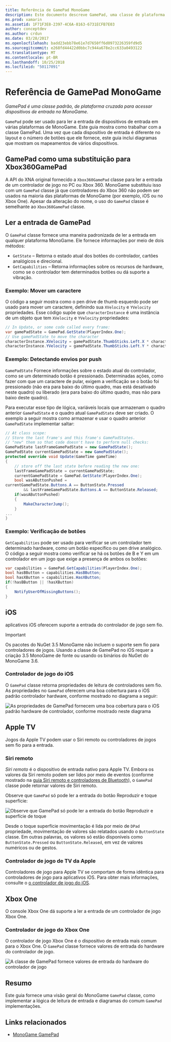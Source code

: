 ```yaml
---
title: Referência de GamePad MonoGame
description: Este documento descreve GamePad, uma classe de plataforma cruzada para acessar dispositivos de entrada no MonoGame. Ele discute como ler dados provenientes do gamepad e fornece exemplos de código.
ms.prod: xamarin
ms.assetid: 1F71F3E8-2397-4C6A-8163-6731ECFB7E03
author: conceptdev
ms.author: crdun
ms.date: 03/28/2017
ms.openlocfilehash: badd23ebb78e61e7d7650ff6d0973226359fd9d5
ms.sourcegitcommit: e268fd44422d0bbc7c944a678e2cc633a0493122
ms.translationtype: MT
ms.contentlocale: pt-BR
ms.lasthandoff: 10/25/2018
ms.locfileid: "50117091"
---
```

# <a name="monogame-gamepad-reference"></a>Referência de GamePad MonoGame

_GamePad é uma classe padrão, de plataforma cruzada para acessar dispositivos de entrada no MonoGame._

`GamePad` pode ser usado para ler a entrada de dispositivos de entrada em várias plataformas de MonoGame. Este guia mostra como trabalhar com a classe GamePad. Uma vez que cada dispositivo de entrada é diferente no layout e o número de botões que ele fornece, este guia inclui diagramas que mostram os mapeamentos de vários dispositivos.

## <a name="gamepad-as-a-replacement-for-xbox360gamepad"></a>GamePad como uma substituição para Xbox360GamePad

A API do XNA original fornecido a `Xbox360GamePad` classe para ler a entrada de um controlador de jogo no PC ou Xbox 360. MonoGame substituiu isso com um `GamePad` classe já que controladores do Xbox 360 não podem ser usados na maioria das plataformas de MonoGame (por exemplo, iOS ou no Xbox One). Apesar da alteração do nome, o uso do `GamePad` classe é semelhante ao `Xbox360GamePad` classe.

## <a name="reading-input-from-gamepad"></a>Ler a entrada de GamePad

O `GamePad` classe fornece uma maneira padronizada de ler a entrada em qualquer plataforma MonoGame. Ele fornece informações por meio de dois métodos:

- `GetState` – Retorna o estado atual dos botões do controlador, cartões analógicos e direcional.
- `GetCapabilities` – Retorna informações sobre os recursos de hardware, como se o controlador tem determinados botões ou dá suporte a vibração.

### <a name="example-moving-a-character"></a>Exemplo: Mover um caractere

O código a seguir mostra como o pen drive de thumb esquerdo pode ser usado para mover um caractere, definindo sua `XVelocity` e `YVelocity` propriedades. Esse código supõe que `characterInstance` é uma instância de um objeto que tem `XVelocity` e `YVelocity` propriedades:

```csharp
// In Update, or some code called every frame:
var gamePadState = GamePad.GetState(PlayerIndex.One);
// Use gamePadState to move the character
characterInstance.XVelocity = gamePadState.ThumbSticks.Left.X * characterInstance.MaxSpeed;
characterInstance.YVelocity = gamePadState.ThumbSticks.Left.Y * characterInstance.MaxSpeed;
```

### <a name="example-detecting-pushes"></a>Exemplo: Detectando envios por push

`GamePadState` Fornece informações sobre o estado atual do controlador, como se um determinado botão é pressionado. Determinadas ações, como fazer com que um caractere de pular, exigem a verificação se o botão foi pressionado (não era para baixo do último quadro, mas está desativado neste quadro) ou liberado (era para baixo do último quadro, mas não para baixo deste quadro). 

Para executar esse tipo de lógica, variáveis locais que armazenam o quadro anterior `GamePadState` e o quadro atual `GamePadState` deve ser criado. O exemplo a seguir mostra como armazenar e usar o quadro anterior `GamePadState` implementar saltar:

```csharp
// At class scope:
// Store the last frame's and this frame's GamePadStates.
// "new" them so that code doesn't have to perform null checks:
GamePadState lastFrameGamePadState = new GamePadState();
GamePadState currentGamePadState = new GamePadState();
protected override void Update(GameTime gameTime)
{
    // store off the last state before reading the new one:
    lastFrameGamePadState = currentGamePadState;
    currentGamePadState = GamePad.GetState(PlayerIndex.One);
    bool wasAButtonPushed = 
currentGamePadState.Buttons.A == ButtonState.Pressed
        && lastFrameGamePadState.Buttons.A == ButtonState.Released;
    if(wasAButtonPushed)
    {
        MakeCharacterJump();
    }
...
}
```

### <a name="example-checking-for-buttons"></a>Exemplo: Verificação de botões

`GetCapabilities` pode ser usado para verificar se um controlador tem determinado hardware, como um botão específico ou pen drive analógico. O código a seguir mostra como verificar se há os botões de B e Y em um controlador em um jogo que exige a presença de ambos os botões:

```csharp
var capabilities = GamePad.GetCapabilities(PlayerIndex.One);
bool hasBButton = capabilities.HasBButton;
bool hasXButton = capabilities.HasXButton;
if(!hasBButton || !hasXButton)
{
    NotifyUserOfMissingButtons();
}
```

## <a name="ios"></a>iOS

aplicativos iOS oferecem suporte a entrada do controlador de jogo sem fio.

> [!IMPORTANT]
> Os pacotes do NuGet 3.5 MonoGame não incluem o suporte sem fio para controladores de jogos. Usando a classe de GamePad no iOS requer a criação 3.5 MonoGame de fonte ou usando os binários do NuGet do MonoGame 3.6. 

### <a name="ios-game-controller"></a>Controlador de jogo do iOS

O `GamePad` classe retorna propriedades de leitura de controladores sem fio. As propriedades no `GamePad` oferecem uma boa cobertura para o iOS padrão controlador hardware, conforme mostrado no diagrama a seguir:

![](input-images/image1.png "As propriedades de GamePad fornecem uma boa cobertura para o iOS padrão hardware de controlador, conforme mostrado neste diagrama")

## <a name="apple-tv"></a>Apple TV

Jogos da Apple TV podem usar o Siri remoto ou controladores de jogos sem fio para a entrada.

### <a name="siri-remote"></a>Siri remoto

*Siri remoto* é o dispositivo de entrada nativo para Apple TV. Embora os valores da Siri remoto podem ser lidos por meio de eventos (conforme mostrado na [guia Siri remoto e controladores de Bluetooth](~/ios/tvos/platform/remote-bluetooth.md)), o `GamePad` classe pode retornar valores de Siri remoto.

Observe que `GamePad` só pode ler a entrada do botão Reproduzir e toque superfície: 

![](input-images/image2.png "Observe que GamePad só pode ler a entrada do botão Reproduzir e superfície de toque")

Desde o toque superfície movimentação é lida por meio de `DPad` propriedade, movimentação de valores são relatados usando o `ButtonState` classe. Em outras palavras, os valores só estão disponíveis como `ButtonState.Pressed` ou `ButtonState.Released`, em vez de valores numéricos ou de gestos.

### <a name="apple-tv-game-controller"></a>Controlador de jogo de TV da Apple

Controladores de jogo para Apple TV se comportam de forma idêntica para controladores de jogo para aplicativos iOS. Para obter mais informações, consulte o [o controlador de jogo do iOS](#iOS_Game_Controller). 

## <a name="xbox-one"></a>Xbox One

O console Xbox One dá suporte a ler a entrada de um controlador de jogo Xbox One.

### <a name="xbox-one-game-controller"></a>Controlador de jogo do Xbox One

O controlador de jogo Xbox One é o dispositivo de entrada mais comum para o Xbox One. O `GamePad` classe fornece valores de entrada do hardware do controlador de jogo.

![](input-images/image3.png "A classe de GamePad fornece valores de entrada do hardware do controlador de jogo")

## <a name="summary"></a>Resumo

Este guia fornece uma visão geral do MonoGame `GamePad` classe, como implementar a lógica de leitura de entrada e diagramas do comum `GamePad` implementações.

## <a name="related-links"></a>Links relacionados

- [MonoGame GamePad](http://www.monogame.net/documentation/?page=T_Microsoft_Xna_Framework_Input_GamePad)
